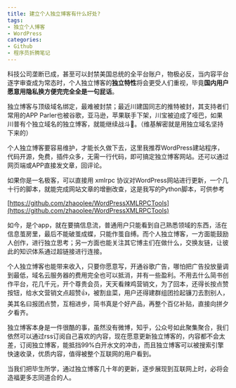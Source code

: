 ```yaml
---
title: 建立个人独立博客有什么好处?
tags: 
- 独立个人博客
- WordPress
categories:
- Github
- 程序员折腾笔记
---
```



科技公司垄断已成，甚至可以封禁美国总统的全平台账户，物极必反，当内容平台逐字审查成为常态时，个人独立博客的**独立特性**将会更受人们重视，毕竟**国内用户愿意用隐私换方便完完全全是一句屁话**。


独立博客与顶级域名绑定，最难被封禁；最近川建国同志的推特被封，其支持者们常用的APP Parler也被谷歌，亚马逊，苹果联手下架，川宝被迫成了哑巴，如果川普有个独立域名的独立博客，就能继续战斗🙊。（维基解密就是用独立域名坚持下来的）


个人独立博客要容易维护，才能长久做下去，这里我推荐WordPress建站程序，代码开源，免费，插件众多，无需一行代码，即可搞定独立博客网站。还可以通过网页端或APP直接发文章，回评论。

如果你是一名极客，可以直接用 xmlrpc 协议对WordPress网站进行更新，一个几十行的脚本，就能完成网站文章的增删改查，这是我写的Python脚本，可供参考

[https://github.com/zhaoolee/WordPressXMLRPCTools](https://github.com/zhaoolee/WordPressXMLRPCTools)

如今，是个app，就在要搞信息流，普通用户只能看到自己熟悉领域的东西，活在信息茧房里，最后不能破茧成蝶，只能作茧自缚。而个人独立博客，一方面能鼓励人创作，进行独立思考；另一方面也能关注其它博主们在做什么，交换友链，让彼此的知识体系通过超链接进行连接。

个人独立博客也能带来收入，只要你愿意写，开通谷歌广告，哪怕把广告投放量调到最低，域名云服务器的费用完全也可以抵消，并有一些盈利。不用去什么简书创作平台，花几千元，开个尊贵会员，天天看辣鸡营销文，为了回本，还得长按点赞按钮，给水文营销文点超赞👍，被割韭菜，用户还得建群组团捡起镰刀去割别人，美其名曰报团点赞，互相进步，简书真是个好产品，再整个百亿补贴，直接向拼夕夕看齐。

独立博客本身是一件很酷的事，虽然没有微博，知乎，公众号如此聚集聚合，我们依然可以通过rss订阅自己喜欢的内容，现在愿意更新独立博客的，内容都不会太差，订阅独立博客，能抵挡99%白开水文的冲击，而且独立博客可以被搜索引擎快速收录，优质内容，值得被整个互联网的用户看到。

当我们把毕生所学，通过独立博客几十年的更新，逐步展现到互联网上时，必将会造福更多志同道合的人。
